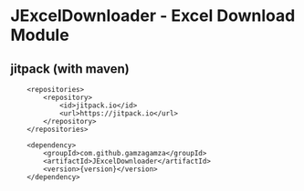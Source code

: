 # JExcelDownloader - Excel Download Module

## jitpack (with maven)
```
    <repositories>
        <repository>
            <id>jitpack.io</id>
            <url>https://jitpack.io</url>
        </repository>
    </repositories>
    
    <dependency>
        <groupId>com.github.gamzagamza</groupId>
        <artifactId>JExcelDownloader</artifactId>
        <version>{version}</version>
    </dependency>
```
